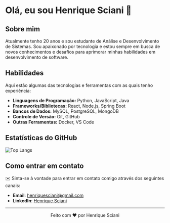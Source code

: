 # Olá, eu sou Henrique Sciani 👋

## Sobre mim

Atualmente tenho 20 anos e sou estudante de Análise e Desenvolvimento de Sistemas. Sou apaixonado por tecnologia e estou sempre em busca de novos conhecimentos e desafios para aprimorar minhas habilidades em desenvolvimento de software.

## Habilidades

Aqui estão algumas das tecnologias e ferramentas com as quais tenho experiência:

- **Linguagens de Programação:** Python, JavaScript, Java
- **Frameworks/Bibliotecas:** React, Node.js, Spring Boot
- **Bancos de Dados:** MySQL, PostgreSQL, MongoDB
- **Controle de Versão:** Git, GitHub
- **Outras Ferramentas:** Docker, VS Code

## Estatísticas do GitHub
![Top Langs](https://github-readme-stats.vercel.app/api/top-langs/?username=HenriqueScian1&layout=compact&theme=radical)

## Como entrar em contato

✉️ Sinta-se à vontade para entrar em contato comigo através dos seguintes canais:

- **Email**: henriquesciani@gmail.com
- **LinkedIn**: [Henrique Sciani](https://www.linkedin.com/in/henrique-sciani-200350281/)

---

<p align="center">
  Feito com ❤️ por Henrique Sciani
</p>

